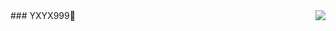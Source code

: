 <img align=right src='https://github-readme-stats.vercel.app/api?username=YXYX999&show_icons=true&icon_color=CE1D2D&text_color=718096&bg_color=ffffff&hide_title=true'/>
### YXYX999👋
